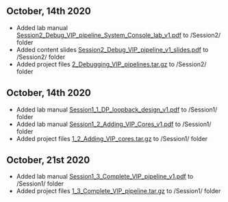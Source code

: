 
## October, 14th 2020
  - Added lab manual [Session2_Debug_VIP_pipeline_System_Console_lab_v1.pdf](https://github.com/perezfra/VIP_webinars_Intel_FPGA/blob/main/Session2/Session2_Debug_VIP_pipeline_System_Console_lab_v1.pdf) to /Session2/ folder 
  - Added content slides [Session2_Debug_VIP_pipeline_v1_slides.pdf](https://github.com/perezfra/VIP_webinars_Intel_FPGA/blob/main/Session2/Session2_Debug_VIP_pipeline_v1_slides.pdf) to /Session2/ folder 
  - Added project files [2_Debugging_VIP_pipelines.tar.gz](https://github.com/perezfra/VIP_webinars_Intel_FPGA/blob/main/Session2/2_Debugging_VIP_pipelines.tar.gz) to /Session2/ folder 
  
## October, 14th 2020
  - Added lab manual [Session1_1_DP_loopback_design_v1.pdf](https://github.com/perezfra/VIP_webinars_Intel_FPGA/blob/main/Session1/Session1_1_DP_loopback_design_v1.pdf) to /Session1/ folder 
  - Added lab manual [Session1_2_Adding_VIP_Cores_v1.pdf](https://github.com/perezfra/VIP_webinars_Intel_FPGA/blob/main/Session1/Session1_2_Adding_VIP_Cores_v1.pdf) to /Session1/ folder 
  - Added project files [1_2_Adding_VIP_cores.tar.gz](https://github.com/perezfra/VIP_webinars_Intel_FPGA/blob/main/Session1/1_2_Adding_VIP_cores.tar.gz) to /Session1/ folder 

## October, 21st 2020
  - Added lab manual [Session1_3_Complete_VIP_pipeline_v1.pdf](https://github.com/perezfra/VIP_webinars_Intel_FPGA/blob/main/Session1/Session1_3_Complete_VIP_pipeline_v1.pdf) to /Session1/ folder 
  - Added project files [1_3_Complete_VIP_pipeline.tar.gz](https://github.com/perezfra/VIP_webinars_Intel_FPGA/blob/main/Session1/1_3_Complete_VIP_pipeline.tar.gz) to /Session1/ folder 
